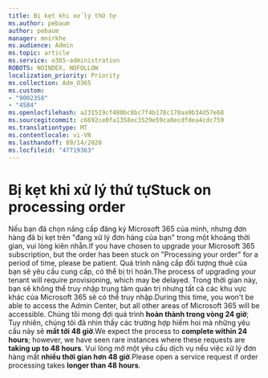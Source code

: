 ```yaml
---
title: Bị kẹt khi xử lý thứ tự
ms.author: pebaum
author: pebaum
manager: mnirkhe
ms.audience: Admin
ms.topic: article
ms.service: o365-administration
ROBOTS: NOINDEX, NOFOLLOW
localization_priority: Priority
ms.collection: Adm_O365
ms.custom:
- "9002358"
- "4584"
ms.openlocfilehash: a231519cf480bc8bc7f4b178c170aa9b34d57e68
ms.sourcegitcommit: c6692ce0fa1358ec3529e59ca0ecdfdea4cdc759
ms.translationtype: MT
ms.contentlocale: vi-VN
ms.lasthandoff: 09/14/2020
ms.locfileid: "47719363"
---
```

# <a name="stuck-on-processing-order"></a><span data-ttu-id="e8941-102">Bị kẹt khi xử lý thứ tự</span><span class="sxs-lookup"><span data-stu-id="e8941-102">Stuck on processing order</span></span>

<span data-ttu-id="e8941-103">Nếu bạn đã chọn nâng cấp đăng ký Microsoft 365 của mình, nhưng đơn hàng đã bị kẹt trên "đang xử lý đơn hàng của bạn" trong một khoảng thời gian, vui lòng kiên nhẫn.</span><span class="sxs-lookup"><span data-stu-id="e8941-103">If you have chosen to upgrade your Microsoft 365 subscription, but the order has been stuck on "Processing your order" for a period of time, please be patient.</span></span> <span data-ttu-id="e8941-104">Quá trình nâng cấp đối tượng thuê của bạn sẽ yêu cầu cung cấp, có thể bị trì hoãn.</span><span class="sxs-lookup"><span data-stu-id="e8941-104">The process of upgrading your tenant will require provisioning, which may be delayed.</span></span> <span data-ttu-id="e8941-105">Trong thời gian này, bạn sẽ không thể truy nhập trung tâm quản trị nhưng tất cả các khu vực khác của Microsoft 365 sẽ có thể truy nhập.</span><span class="sxs-lookup"><span data-stu-id="e8941-105">During this time, you won't be able to access the Admin Center, but all other areas of Microsoft 365 will be accessible.</span></span> <span data-ttu-id="e8941-106">Chúng tôi mong đợi quá trình **hoàn thành trong vòng 24 giờ**; Tuy nhiên, chúng tôi đã nhìn thấy các trường hợp hiếm hoi mà những yêu cầu này sẽ **mất tới 48 giờ**.</span><span class="sxs-lookup"><span data-stu-id="e8941-106">We expect the process to **complete within 24 hours**; however, we have seen rare instances where these requests are **taking up to 48 hours**.</span></span> <span data-ttu-id="e8941-107">Vui lòng mở một yêu cầu dịch vụ nếu việc xử lý đơn hàng mất **nhiều thời gian hơn 48 giờ**.</span><span class="sxs-lookup"><span data-stu-id="e8941-107">Please open a service request if order processing takes **longer than 48 hours**.</span></span>
